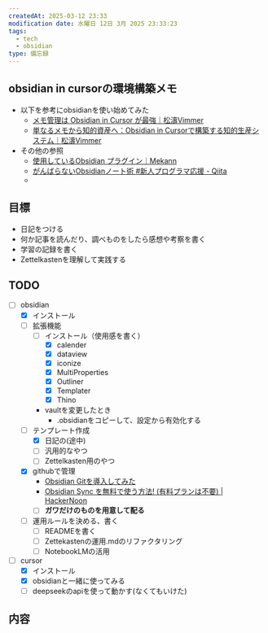 ```yaml
---
createdAt: 2025-03-12 23:33
modification date: 水曜日 12日 3月 2025 23:33:23
tags:
  - tech
  - obsidian
type: 備忘録
---
```

## obsidian in cursorの環境構築メモ
- 以下を参考にobsidianを使い始めてみた
	- [メモ管理は Obsidian in Cursor が最強｜松濤Vimmer](https://note.com/shotovim/n/na1d91f10c1d0)
	- [単なるメモから知的資産へ：Obsidian in Cursorで構築する知的生産システム｜松濤Vimmer](https://note.com/shotovim/n/n5833578984bf?sub_rt=share_pw#c1d90074-fefc-4716-be46-eea38ffd01af)
- その他の参照
	- [使用しているObsidian プラグイン｜Mekann](https://note.com/mekann/n/n561b39579d65)
	- [がんばらないObsidianノート術 #新人プログラマ応援 - Qiita](https://qiita.com/YUM_3/items/80cf5705a54f70ad7e5b#obsidian-memos)
	- 

## 目標
- 日記をつける
- 何か記事を読んだり、調べものをしたら感想や考察を書く
- 学習の記録を書く
- Zettelkastenを理解して実践する

## TODO
- [ ] obsidian
	- [x] インストール
	- [ ] 拡張機能
		- [ ] インストール（使用感を書く）
			- [x] calender
			- [x] dataview
			- [x] iconize
			- [x] MultiProperties
			- [x] Outliner
			- [x] Templater
			- [x] Thino
		- vaultを変更したとき
			- .obsidianをコピーして、設定から有効化する
	- [ ] テンプレート作成
		- [x] 日記の(途中)
		- [ ] 汎用的なやつ
		- [ ] Zettelkasten用のやつ
	- [x] githubで管理
		- [Obsidian Gitを導入してみた](https://zenn.dev/ayumukob/articles/3b034fcb6874d2)
		- [Obsidian Sync を無料で使う方法! (有料プランは不要) | HackerNoon](https://hackernoon.com/lang/ja/%E6%9C%89%E6%96%99%E3%83%97%E3%83%A9%E3%83%B3%E3%81%AA%E3%81%97%E3%81%A7Obsidian-Sync%E3%82%92%E7%84%A1%E6%96%99%E3%81%A7%E8%A1%8C%E3%81%86%E6%96%B9%E6%B3%95)
		- [ ] **ガワだけのものを用意して配る**
	- [ ] 運用ルールを決める、書く
		- [ ] READMEを書く
		- [ ] Zettekastenの運用.mdのリファクタリング
		- [ ] NotebookLMの活用
- [ ] cursor
	- [x] インストール
	- [x] obsidianと一緒に使ってみる
	- [ ] deepseekのapiを使って動かす(なくてもいけた)
## 内容



